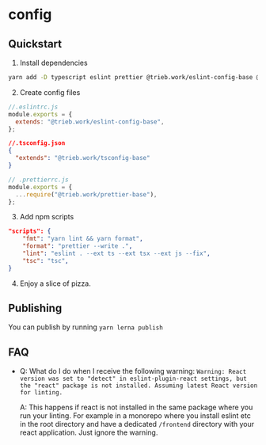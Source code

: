 # config

## Quickstart

1. Install dependencies

```sh
yarn add -D typescript eslint prettier @trieb.work/eslint-config-base @trieb.work/tsconfig-base @trieb.work/prettier-base
```

2. Create config files

```js
//.eslintrc.js
module.exports = {
  extends: "@trieb.work/eslint-config-base",
};
```

```json
//.tsconfig.json
{
  "extends": "@trieb.work/tsconfig-base"
}
```

```js
// .prettierrc.js
module.exports = {
  ...require("@trieb.work/prettier-base"),
};
```

3. Add npm scripts

```json
"scripts": {
    "fmt": "yarn lint && yarn format",
    "format": "prettier --write .",
    "lint": "eslint . --ext ts --ext tsx --ext js --fix",
    "tsc": "tsc",
}
```

4. Enjoy a slice of pizza.

## Publishing

You can publish by running `yarn lerna publish`

## FAQ

- Q: What do I do when I receive the following warning: `Warning: React version was set to "detect" in eslint-plugin-react settings, but the "react" package is not installed. Assuming latest React version for linting.`

  A: This happens if react is not installed in the same package where you run your linting. For example in a monorepo where you install eslint etc in the root directory and have a dedicated `/frontend` directory with your react application. Just ignore the warning.

